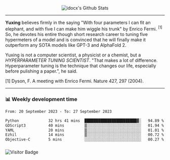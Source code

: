 <div align="center">
    <img align="center" src="https://github-readme-stats.vercel.app/api?username=idocx&show_icons=true&count_private=true&hide_border=true" alt="idocx's Github Stats"></img>
</div>

---

**Yuxing** believes firmly in the saying "With four parameters I can fit an elephant, and with five I can make him wiggle his trunk" by Enrico Fermi. <sup>[1]</sup> So, he devotes his entire though short research career to tuning five hypermeters of a model and is convinced that he will finally make it outperform any SOTA models like GPT-3 and AlphaFold 2.

Yuxing is not a computer scientist, a physicist or a chemist, but a *HYPERPARAMETER TUNING SCIENTIST*. "That makes a lot of difference. Hyperparameter tuning is the technique that changes our life, especially before pulishing a paper.", he said.

[1] Dyson, F. A meeting with Enrico Fermi. Nature 427, 297 (2004).


---

### 📊 Weekly development time
<!--START_SECTION:waka-->

```txt
From: 20 September 2023 - To: 27 September 2023

Python             32 hrs 41 mins  ███████████████████████▓░   94.89 %
GDScript3          40 mins         ▒░░░░░░░░░░░░░░░░░░░░░░░░   01.94 %
YAML               20 mins         ▒░░░░░░░░░░░░░░░░░░░░░░░░   01.01 %
Ezhil              14 mins         ▒░░░░░░░░░░░░░░░░░░░░░░░░   00.72 %
Objective-C        5 mins          ░░░░░░░░░░░░░░░░░░░░░░░░░   00.27 %
```

<!--END_SECTION:waka-->

### 

![Visitor Badge](https://visitor-badge.laobi.icu/badge?page_id=idocx.idocx)
